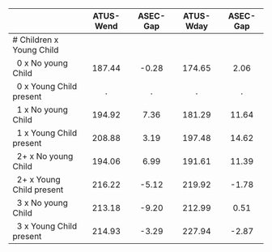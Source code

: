 
|                      |    ATUS-Wend |     ASEC-Gap |    ATUS-Wday |     ASEC-Gap |
| -------------------- | :----------: | :----------: | :----------: | :----------: |
| # Children x Young Child |              |              |              |              |
| &nbsp;&nbsp;0 x No young Child |       187.44 |        -0.28 |       174.65 |         2.06 |
| &nbsp;&nbsp;0 x Young Child present |            . |            . |            . |            . |
| &nbsp;&nbsp;1 x No young Child |       194.92 |         7.36 |       181.29 |        11.64 |
| &nbsp;&nbsp;1 x Young Child present |       208.88 |         3.19 |       197.48 |        14.62 |
| &nbsp;&nbsp;2+ x No young Child |       194.06 |         6.99 |       191.61 |        11.39 |
| &nbsp;&nbsp;2+ x Young Child present |       216.22 |        -5.12 |       219.92 |        -1.78 |
| &nbsp;&nbsp;3 x No young Child |       213.18 |        -9.20 |       212.99 |         0.51 |
| &nbsp;&nbsp;3 x Young Child present |       214.93 |        -3.29 |       227.94 |        -2.87 |

